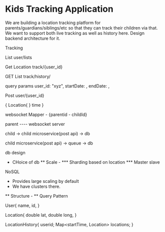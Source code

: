 # Kids Tracking Application

We are building a location tracking platform for parents/guardians/siblings/etc so that they can track their children via that. We want to support both live tracking as well as history here. Design backend architecture for it. 


Tracking 

List<Users> user/lists

Get
Location track/{user_id}


GET List<Location> track/history/

query params
  user_id: "xyz",
  startDate: ,
  endDate: ,
  

Post user/{user_id}

{ 
  Location{
  }
  time
}

websocket Mapper - {parentid - childId}

parent ---- websocket server


child -> child microservice(post api) -> db 

child microservice(post api) -> queue -> db 


db design

* CHoice of db
** Scale -
*** Sharding based on location
*** Master slave

NoSQL
* Provides large scaling by default
* We have clusters there.

** Structure - 
** Query Pattern


User{
name,
id,
}


Location{
  double lat,
  double long,
}



LocationHistory{
  userid;
  Map<startTime, Location> locations;
}






